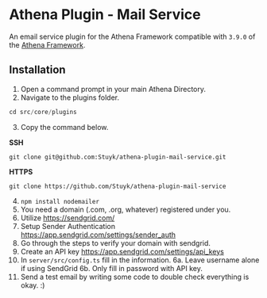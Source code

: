 # Athena Plugin - Mail Service

An email service plugin for the Athena Framework compatible with `3.9.0` of the [Athena Framework](https://athenaframework.com/).

## Installation

1. Open a command prompt in your main Athena Directory.
2. Navigate to the plugins folder.

```ts
cd src/core/plugins
```

3. Copy the command below.

**SSH**

```
git clone git@github.com:Stuyk/athena-plugin-mail-service.git
```

**HTTPS**
```
git clone https://github.com/Stuyk/athena-plugin-mail-service
```
4. `npm install nodemailer`
5. You need a domain (.com, .org, whatever) registered under you.
6. Utilize https://sendgrid.com/
7. Setup Sender Authentication https://app.sendgrid.com/settings/sender_auth
8. Go through the steps to verify your domain with sendgrid.
9. Create an API key https://app.sendgrid.com/settings/api_keys
10. In `server/src/config.ts` fill in the information.
   6a. Leave username alone if using SendGrid
   6b. Only fill in password with API key.
11. Send a test email by writing some code to double check everything is okay. :)